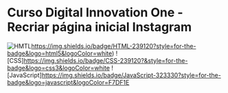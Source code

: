 # Curso Digital Innovation One - Recriar página inicial Instagram

![HMTL]()https://img.shields.io/badge/HTML-239120?style=for-the-badge&logo=html5&logoColor=white)
![CSS]https://img.shields.io/badge/CSS-239120?&style=for-the-badge&logo=css3&logoColor=white
![JavaScript]https://img.shields.io/badge/JavaScript-323330?style=for-the-badge&logo=javascript&logoColor=F7DF1E
